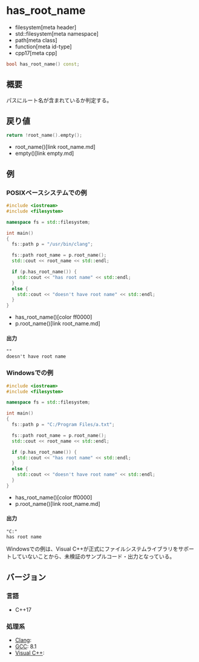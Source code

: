 # has_root_name
* filesystem[meta header]
* std::filesystem[meta namespace]
* path[meta class]
* function[meta id-type]
* cpp17[meta cpp]

```cpp
bool has_root_name() const;
```

## 概要
パスにルート名が含まれているか判定する。


## 戻り値
```cpp
return !root_name().empty();
```
* root_name()[link root_name.md]
* empty()[link empty.md]


## 例
### POSIXベースシステムでの例
```cpp example
#include <iostream>
#include <filesystem>

namespace fs = std::filesystem;

int main()
{
  fs::path p = "/usr/bin/clang";

  fs::path root_name = p.root_name();
  std::cout << root_name << std::endl;

  if (p.has_root_name()) {
    std::cout << "has root name" << std::endl;
  }
  else {
    std::cout << "doesn't have root name" << std::endl;
  }
}
```
* has_root_name()[color ff0000]
* p.root_name()[link root_name.md]

#### 出力
```
""
doesn't have root name
```


### Windowsでの例
```cpp example
#include <iostream>
#include <filesystem>

namespace fs = std::filesystem;

int main()
{
  fs::path p = "C:/Program Files/a.txt";

  fs::path root_name = p.root_name();
  std::cout << root_name << std::endl;

  if (p.has_root_name()) {
    std::cout << "has root name" << std::endl;
  }
  else {
    std::cout << "doesn't have root name" << std::endl;
  }
}
```
* has_root_name()[color ff0000]
* p.root_name()[link root_name.md]

#### 出力
```
"C:"
has root name
```

Windowsでの例は、Visual C++が正式にファイルシステムライブラリをサポートしていないことから、未検証のサンプルコード・出力となっている。


## バージョン
### 言語
- C++17

### 処理系
- [Clang](/implementation.md#clang):
- [GCC](/implementation.md#gcc): 8.1
- [Visual C++](/implementation.md#visual_cpp):

